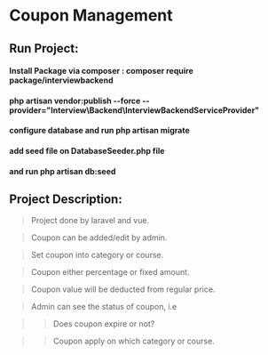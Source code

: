 # Coupon Management
## Run Project:

#### Install Package via composer : composer require package/interviewbackend
#### php artisan vendor:publish --force --provider="Interview\Backend\InterviewBackendServiceProvider"
#### configure database and run php artisan migrate
#### add seed file on DatabaseSeeder.php file
#### and run php artisan db:seed

## Project Description:

> Project done by laravel and vue.

> Coupon can be added/edit by admin.

> Set coupon into category or course.

> Coupon either percentage or fixed amount.

> Coupon value will be deducted from regular price.

> Admin can see the status of coupon, i.e

>> Does coupon expire or not?

>> Coupon apply on which category or course.
